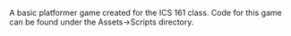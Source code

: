 A basic platformer game created for the ICS 161 class.
Code for this game can be found under the Assets->Scripts directory.
